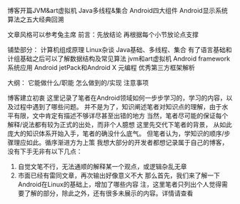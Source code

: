 
博客开篇JVM&art虚拟机
Java多线程&集合
Android四大组件
Android显示系统
算法之五大经典回溯

文章风格可以参考兔主席
前言：先放结论
再根据每个小节放论点支撑

铺垫部分：
计算机组成原理
Linux杂谈
Java基础、多线程、集合
有了语言基础和计组基础之后可以了解数据结构及常见算法
jvm和art虚拟机
Android framework系统应用
Android jetPack和Android X
元编程
优秀第三方框架解析

大纲：
它能做什么/职能
怎么做到的/实现
注意事项

博客建立初衷
这里记录了笔者在Android领域如何一步步学习的，学习的内容，以及过程中遇到了哪些问题。
并不是为了，知识阐述笔者对知识点的理解，由于水平有限，文中肯定有描述不够详尽甚至出错的地方
当然，笔者尽可能的保证每个解释/说法都有较为正式的出处，而非个人臆想
这里先交代下笔者的背景，
从如此庞大的知识体系开始入手，笔者的确没什么底气。
但笔者认为，学知识的顺序/步骤理应如此。循序渐进方为上策
我想大部分的开发者都想记录属于自己的博客，没有下手无非有以下几点：
1. 自觉文笔不行，无法通顺的解释某一个观点，或逻辑杂乱无章
2. 市面已经有雷同文章，再次输出好像意义不大
那么首先，我们来了解一下Android在Linux的基础上，增加了哪些内容
注，这里笔者只列出个人觉得需要了解的部分，除此之外，还有很多未展示的内容。详情请查看
